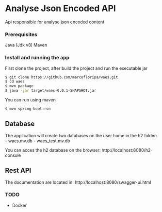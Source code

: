 # Analyse Json Encoded API
Api responsible for analyse json encoded content

### Prerequisites

Java (Jdk v8)
Maven

### Install and running the app

First clone the project, after build the project and run the executable jar

```sh
$ git clone https://github.com/marcofloripa/waes.git
$ cd waes
$ mvn package
$ java -jar target/waes-0.0.1-SNAPSHOT.jar 
```

You can run using maven

```sh
$ mvn spring-boot:run 
```

## Database

The application will create two databases on the user home in the h2 folder:
	- waes.mv.db
	- waes_test.mv.db 

You can acces the h2 database on the browser: http://localhost:8080/h2-console

## Rest API

The documentation are located in: http://localhost:8080/swagger-ui.html

### TODO
* Docker
